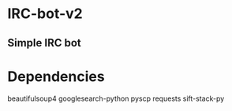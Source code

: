 # IRC-bot-v2
Simple IRC bot
-----
# Dependencies
beautifulsoup4
googlesearch-python
pyscp
requests
sift-stack-py
